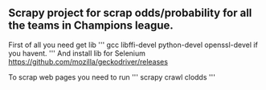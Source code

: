 ## Scrapy project for scrap odds/probability for all the teams in Champions league.  
First of all you need get lib 
'''
gcc libffi-devel python-devel openssl-devel if you havent.
'''
And install lib for Selenium
https://github.com/mozilla/geckodriver/releases

To scrap web pages you need to run
'''
scrapy crawl clodds
'''
